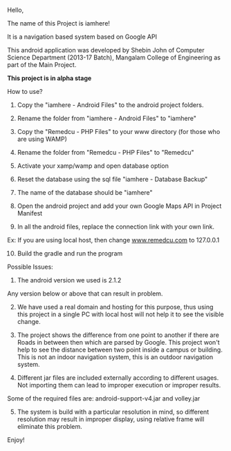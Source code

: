 Hello,

The name of this Project is iamhere!

It is a navigation based system based on Google API

This android application was developed by Shebin John of Computer Science Department (2013-17 Batch), Mangalam College of Engineering as part of the Main Project. 

**This project is in alpha stage**

How to use?

1. Copy the "iamhere - Android Files" to the android project folders.

2. Rename the folder from "iamhere - Android Files" to "iamhere"

3. Copy the "Remedcu - PHP Files" to your www directory (for those who are using WAMP)

4. Rename the folder from "Remedcu - PHP Files" to "Remedcu"

5. Activate your xamp/wamp and open database option

6. Reset the database using the sql file "iamhere - Database Backup"

7. The name of the database should be "iamhere"

8. Open the android project and add your own Google Maps API in Project Manifest

9. In all the android files, replace the connection link with your own link.

Ex: If you are using local host, then change www.remedcu.com to 127.0.0.1

10. Build the gradle and run the program

Possible Issues:

1. The android version we used is 2.1.2

Any version below or above that can result in problem.

2. We have used a real domain and hosting for this purpose, thus using this project in a single PC with local host will not help it to see the visible change.

3. The project shows the difference from one point to another if there are Roads in between then which are parsed by Google. This project won't help to see the distance between two point inside a campus or building. This is not an indoor navigation system, this is an outdoor navigation system.

4. Different jar files are included externally according to different usages. Not importing them can lead to improper execution or improper results.

Some of the required files are: android-support-v4.jar and volley.jar

5. The system is build with a particular resolution in mind, so different resolution may result in improper display, using relative frame will eliminate this problem.

Enjoy!